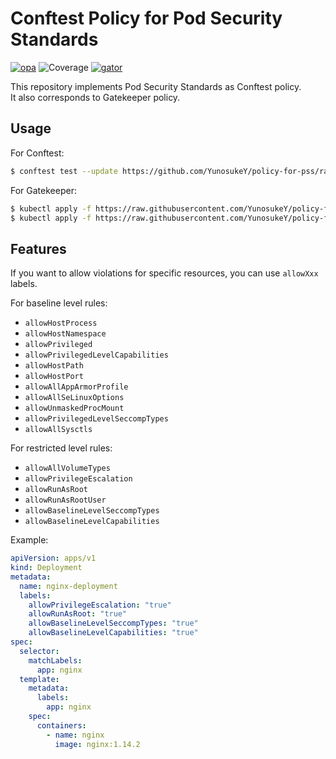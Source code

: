 # Conftest Policy for Pod Security Standards

[![opa](https://github.com/YunosukeY/policy-for-pss/actions/workflows/opa.yaml/badge.svg?branch=master&event=push)](https://github.com/YunosukeY/policy-for-pss/actions/workflows/opa.yaml)
![Coverage](https://img.shields.io/endpoint?url=https://gist.githubusercontent.com/YunosukeY/0c2e618c502912eff6e83e26b24e5c82/raw/opa-coverage-badge.json)
[![gator](https://github.com/YunosukeY/policy-for-pss/actions/workflows/gator.yaml/badge.svg?branch=master&event=push)](https://github.com/YunosukeY/policy-for-pss/actions/workflows/gator.yaml)

This repository implements Pod Security Standards as Conftest policy.<br>
It also corresponds to Gatekeeper policy.

## Usage

For Conftest:

```sh
$ conftest test --update https://github.com/YunosukeY/policy-for-pss/raw/master/bundle.tar.gz <file-to-test>
```

For Gatekeeper:

```sh
$ kubectl apply -f https://raw.githubusercontent.com/YunosukeY/policy-for-pss/master/k8s/template_PodSecurityStandards.yaml
$ kubectl apply -f https://raw.githubusercontent.com/YunosukeY/policy-for-pss/master/k8s/constraint_PodSecurityStandards.yaml
```

## Features

If you want to allow violations for specific resources, you can use `allowXxx` labels.

For baseline level rules:

- `allowHostProcess`
- `allowHostNamespace`
- `allowPrivileged`
- `allowPrivilegedLevelCapabilities`
- `allowHostPath`
- `allowHostPort`
- `allowAllAppArmorProfile`
- `allowAllSeLinuxOptions`
- `allowUnmaskedProcMount`
- `allowPrivilegedLevelSeccompTypes`
- `allowAllSysctls`

For restricted level rules:

- `allowAllVolumeTypes`
- `allowPrivilegeEscalation`
- `allowRunAsRoot`
- `allowRunAsRootUser`
- `allowBaselineLevelSeccompTypes`
- `allowBaselineLevelCapabilities`

Example:

```yaml
apiVersion: apps/v1
kind: Deployment
metadata:
  name: nginx-deployment
  labels:
    allowPrivilegeEscalation: "true"
    allowRunAsRoot: "true"
    allowBaselineLevelSeccompTypes: "true"
    allowBaselineLevelCapabilities: "true"
spec:
  selector:
    matchLabels:
      app: nginx
  template:
    metadata:
      labels:
        app: nginx
    spec:
      containers:
        - name: nginx
          image: nginx:1.14.2
```
